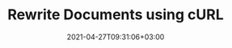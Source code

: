 ---
############################# Static ############################
layout: "product"
date: 2021-04-27T09:31:06+03:00
draft: false

product: "Rewriter"
product_tag: "rewriter"
platform: "cURL"
platform_tag: "curl"

############################# Head ############################
head_title: "Rewrite English Text from Word & PDF Documents via cURL Commands"
head_description: "Rewrite text from Word and PDF documents via cURL commands. Paraphrase english text and text content of your documents preserving its original sense."

############################# Header ############################
title: "Rewrite Documents using cURL"
description: "Paraphrase english text or text content of Microsoft Word and PDF documents via cURL commands without installing any external software."
button:
    enable: true

############################# SubMenu ############################
submenu:
    enable: true
    
    left:
        img_alt: "Rewriter for Cloud"
        image: "/sdk/272x272/groupdocs_rewriter-for-curl.png"
        product: "GroupDocs.Rewriter"
        platform: "cURL"

    middle:
        button:
            # button loop
            - link: "#overview"
              text: "Overview"

            # button loop
            - link: "#features"
              text: "Features"


            # button loop
            - link: "https://docs.groupdocs.cloud/rewriter/release-notes/"
              text: "Release Notes"

            # button loop
            - link: "https://purchase.groupdocs.cloud/pricing"
              text: "Pricing"

    right:
        link_download: "https://github.com/groupdocs-rewriter-cloud/"
        link_learn: "https://docs.groupdocs.cloud/rewriter/"
        link_buy: "https://purchase.groupdocs.cloud/buy"

############################# Overview ############################
overview:
    enable: true
    content: |
      GroupDocs.Rewriter Cloud for cURL is a flexible text and documents paraphrasing solution to transform text or text-based content on your cloud-hosted Microsoft Word and PDF documents across 30 language pairs. Simply use cURL commands to send requests to the REST API and paraphrase English language content from the supported document types.

      The API precisely extracts the text within the contents of Word documents and PDF files, rewrites it and replaces the original document's content by the paraphrased one.
    tabs:
      enable: true
      
      ## TAB ONE ##
      tab_one:
        description: |
          An overview of the main features supported by GroupDocs.Rewriter Cloud.
      
        left:
          enable: true
          icon: "fas fa-crop"
          title: "Documents Rewriter"
          content: |
            * Rewrite Plain Text
            * Rewrite Word Documents
            * Rewrite PDF Documents
        right:
          enable: true
          icon: "fas fa-file-alt"
          title: "Supported Languages"
          content: |
            * English
      
      ## TAB TWO ##
      tab_two:
        description: |
          GroupDocs.Rewriter Cloud supports a number of document formats including almost all common business document file formats.

        left:
          enable: true
          table:
            # table loop
            - title: "Microsoft Office Formats"
              content: |
                * **Word**: DOC, DOCX, DOCM
                
        right:
          enable: true
          table:
            # table loop
            - title: "Other Formats"
              content: |
                * **PDF**
        


      ## TAB THREE ##
      tab_three:
        description: |
          GroupDocs.Rewriter Cloud for cURL - some of the supported languages and platforms.
      
        left:
          enable: true
          table:
            # table loop
            - icon: "fab fa-windows"
              title: "Operating Systems"
              content: |
                * Microsoft Windows Desktop
                * Microsoft Windows Server
                * Linux
                * MacOS

            # table loop
            - icon: "fas fa-code"
              title: "Supported Frameworks"
              content: |
                * Java 7 (1.7) and above

        right:
          enable: true
          table:
            # table loop
            - icon: "fas fa-cogs"
              title: "Development Environments"
              content: |
                * NetBeans
                * IntelliJ IDEA
                * Eclipse
            # table loop
            - icon: "fas fa-tools"
              title: "Build Automation Tool"
              content: |
                * Maven

############################# Features ############################
features:
    enable: true
    title: "Advanced Rewriter REST API Features"

    feature:
      # feature loop
      - icon: "fas fa-language"
        content: "Supports English language paraphrasing"

      # feature loop
      - icon: "fas fa-copy"
        content: "Paraphrasing of Word documents"

      # feature loop
      - icon: "fas fa-file-alt"
        content: "Paraphrasing of PDF documents"
      
      # feature loop
      - icon: "fas fa-copy"
        content: "Plain text rewriting"
        
      # feature loop
      - icon: "fas fa-lock"
        content: "APIs are secured and require authentication"
        
      # feature loop
      - icon: "fas fa-list"
        content: "API explorer based on swagger collection"
    
    more_feature:
      # more_feature_loop
      - title: "Any Language, Platform and Storage Service Provider"
        content: "GroupDocs.Rewriter for Cloud is a REST based API that can easily be integrated with any language or platform, capable to manage HTTP requests and responses. It supports all popular cloud storage services such as Google Cloud, Drive, DropBox and Amazon S3 to interact without any dependencies. "

      # more_feature_loop
      - title: "Rewrite Word document - cURL"
        content: |
          
          
          ```shell
          //Get your App SID, App Key and Storage Name at https://dashboard.groupdocs.cloud (free registration is required).
          curl -X POST "https://api.groupdocs.cloud/v1.0/rewriter/document" \
          -H "Authorization: Bearer TOKEN" \
          -H "Content-Type: application/json" \
          -d "'[{\"format\": \"docx\", \"language\": \"en\", \"name\": \"test.docx\", \"folder\": \"\", \"savepath\": \"\", \"savefile\": \"rewrited.docx\", \"storage\": \"First Storage\"}]'"

          and response

          {
              "status": "ok",
              "message": "word file saved successfully"
          }
          ```
      # more_feature_loop
      - title: "Quick Start with Document Paraphrasing REST API"
        content: "GroupDocs.Rewriter Cloud API comes with detailed developer guides and live code examples for all major programming languages to start working with API features in no time. Simply create a free account at GroupDocs Cloud, get APP SID & Key information to communicate with GroupDocs Cloud API and you are ready to make an API request on any platform using cURL commands or the SDKs of your choice."

      # more_feature_loop
      - title: "Rewrite plain text - cURL"
        content: |
          
          
          ```shell
            //Get your App SID, App Key and Storage Name at https://dashboard.groupdocs.cloud (free registration is required).
            curl -X POST "https://api.groupdocs.cloud/v1.0/rewriter/text" \
            -H "Authorization: Bearer TOKEN" \
            -H "Content-Type: application/json" \
            -d "'[{\"language\": \"en-fr\", \"text\": \"The client’s mission is to make the world a healthier place and to make traveling and visiting public places safer and more comfortable for people.\"}]'"

            //and response

            {
                "status": "ok",
                "message": "Text rewrited successfully",
                "result": "The mission of the client is to make travel and visiting public spaces safer and more convenient for people."
            }
          ```
      

############################# Support ############################
support:
    enable: true

############################# Solutions ############################
solutions:
    enable: true
    title: "GroupDocs.Rewriter Cloud also offers individual document paraphrasing SDKs for other popular languages as listed below:"

    solution:
        # solution loop
        - img_alt: "GroupDocs.Rewriter Cloud SDK for cURL"
          image: "/sdk/272x272/groupdocs_rewriter-for-curl.png"
          product: "GroupDocs.Rewriter"
          platform: "cURL"
          link: "/rewriter/curl/"

        # solution loop
        - img_alt: "GroupDocs.Rewriter Cloud SDK for .NET"
          image: "/sdk/272x272/groupdocs_rewriter-for-net.png"
          product: "GroupDocs.Rewriter"
          platform: ".NET"
          link: "/rewriter/net/"
          

############################# Back to top ###############################
back_to_top:
  enable: true
---